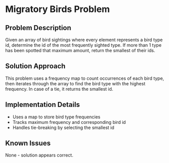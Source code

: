 # Migratory Birds Problem

## Problem Description
Given an array of bird sightings where every element represents a bird type id, determine the id of the most frequently sighted type. If more than 1 type has been spotted that maximum amount, return the smallest of their ids.

## Solution Approach
This problem uses a frequency map to count occurrences of each bird type, then iterates through the array to find the bird type with the highest frequency. In case of a tie, it returns the smallest id.

## Implementation Details
- Uses a map to store bird type frequencies
- Tracks maximum frequency and corresponding bird id
- Handles tie-breaking by selecting the smallest id

## Known Issues
None - solution appears correct.